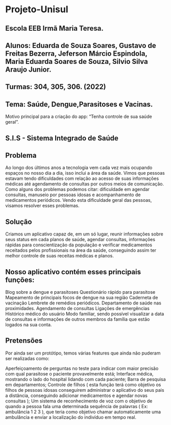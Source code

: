 # Projeto-Unisul

## Escola EEB Irmã Maria Teresa.
## Alunos: Eduarda de Souza Soares, Gustavo de Freitas Bezerra, Jeferson Márcio Espindola, Maria Eduarda Soares de Souza, Silvio Silva Araujo Junior.
## Turmas: 304, 305, 306. (2022)

## Tema: Saúde, Dengue,Parasitoses e Vacinas.                                                 

Motivo principal para a criação do app: “Tenha controle de sua saúde geral”.

## S.I.S - Sistema Integrado de Saúde

## Problema
Ao longo dos últimos anos a tecnologia vem cada vez mais ocupando espaços no nosso dia a dia, isso inclui a área da saúde. Vimos que pessoas estavam tendo dificuldades com relação ao acesso de suas informações médicas até agendamento de consultas por outros meios de comunicação. Como alguns dos problemas podemos citar: dificuldade em agendar consultas, manuseio por pessoas idosas e acompanhamento de medicamentos periódicos. Vendo esta dificuldade geral das pessoas, visamos resolver esses problemas.

## Solução
Criamos um aplicativo capaz de, em um só lugar, reunir informações sobre seus status em cada planos de saúde, agendar consultas, informações rápidas para conscientização da população e verificar medicamentos receitados pelos profissionais na área da saúde, conseguindo assim ter melhor controle de suas receitas médicas e planos.

## Nosso aplicativo contém esses principais funções:

Blog sobre a dengue e parasitoses
Questionário rápido para parasitose
Mapeamento de principais focos de dengue na sua região
Caderneta de vacinação 
Lembrete de remédios periódicos.
Departamento de saúde nas proximidades.
Agendamento de consultas
Ligações de emergências
Histórico médico do usuário 
Modo familiar, sendo possível visualizar a data de consultas e informações de outros membros da família que estão logados na sua conta.


## Pretensões	

Por ainda ser um protótipo, temos várias features que ainda não puderam ser realizadas como: 

Aperfeiçoamento de perguntas no teste para indicar com maior precisão com qual parasitose o paciente provavelmente está;
Interface médica, mostrando o lado do hospital lidando com cada paciente;
Barra de pesquisa em departamentos;
Controle de filhos ( esta função terá como objetivo os filhos de pessoas idosas conseguirem administrar o aplicativo do seus pais a distância, conseguindo adicionar medicamentos e agendar novas consultas );
Um sistema de reconhecimento de voz com o objetivo de quando a pessoa fala uma determinada sequência de palavras ( Ex: ambulância 1 2 3 ), que teria como objetivo chamar automaticamente uma ambulância e enviar a localização do indivíduo em tempo real.
